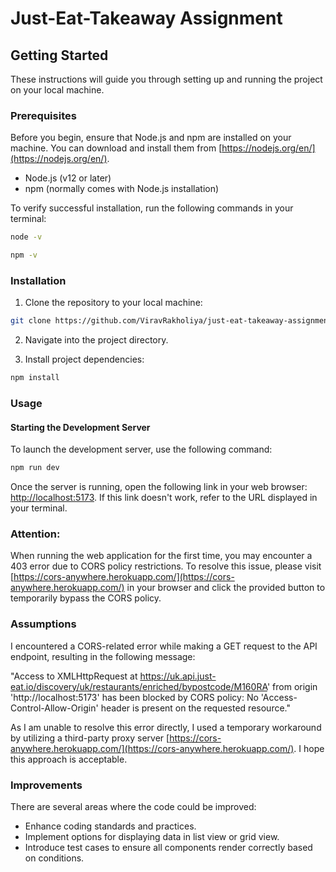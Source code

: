 # Just-Eat-Takeaway Assignment


## Getting Started

These instructions will guide you through setting up and running the project on your local machine.

### Prerequisites

Before you begin, ensure that Node.js and npm are installed on your machine. You can download and install them from [https://nodejs.org/en/](https://nodejs.org/en/).
- Node.js (v12 or later)
- npm (normally comes with Node.js installation)

To verify successful installation, run the following commands in your terminal:

```bash
node -v
```

```bash
npm -v
````

### Installation

1. Clone the repository to your local machine:
```bash 
git clone https://github.com/ViravRakholiya/just-eat-takeaway-assignment.git
```

2. Navigate into the project directory.


3. Install project dependencies:
```bash
npm install
```

### Usage

#### Starting the Development Server
To launch the development server, use the following command:
```bash
npm run dev
```
Once the server is running, open the following link in your web browser: [http://localhost:5173](http://localhost:5173). If this link doesn't work, refer to the URL displayed in your terminal.

### Attention:

When running the web application for the first time, you may encounter a 403 error due to CORS policy restrictions. To resolve this issue, please visit [https://cors-anywhere.herokuapp.com/](https://cors-anywhere.herokuapp.com/) in your browser and click the provided button to temporarily bypass the CORS policy.

### Assumptions
I encountered a CORS-related error while making a GET request to the API endpoint, resulting in the following message:

"Access to XMLHttpRequest at https://uk.api.just-eat.io/discovery/uk/restaurants/enriched/bypostcode/M160RA' from origin 'http://localhost:5173' has been blocked by CORS policy: No 'Access-Control-Allow-Origin' header is present on the requested resource."

As I am unable to resolve this error directly, I used a temporary workaround by utilizing a third-party proxy server [https://cors-anywhere.herokuapp.com/](https://cors-anywhere.herokuapp.com/). I hope this approach is acceptable.

### Improvements
There are several areas where the code could be improved:

- Enhance coding standards and practices.
- Implement options for displaying data in list view or grid view.
- Introduce test cases to ensure all components render correctly based on conditions.
